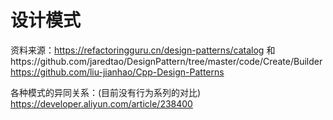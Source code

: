 # 设计模式
资料来源：https://refactoringguru.cn/design-patterns/catalog 和https://github.com/jaredtao/DesignPattern/tree/master/code/Create/Builder
https://github.com/liu-jianhao/Cpp-Design-Patterns


各种模式的异同关系：(目前没有行为系列的对比)
https://developer.aliyun.com/article/238400


